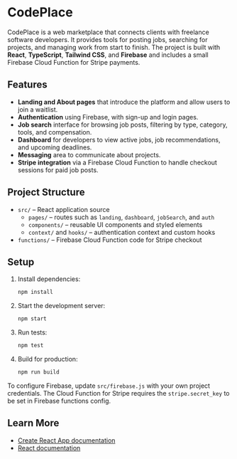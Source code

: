 # CodePlace

CodePlace is a web marketplace that connects clients with freelance software developers. It provides tools for posting jobs, searching for projects, and managing work from start to finish. The project is built with **React**, **TypeScript**, **Tailwind CSS**, and **Firebase** and includes a small Firebase Cloud Function for Stripe payments.

## Features

- **Landing and About pages** that introduce the platform and allow users to join a waitlist.
- **Authentication** using Firebase, with sign-up and login pages.
- **Job search** interface for browsing job posts, filtering by type, category, tools, and compensation.
- **Dashboard** for developers to view active jobs, job recommendations, and upcoming deadlines.
- **Messaging** area to communicate about projects.
- **Stripe integration** via a Firebase Cloud Function to handle checkout sessions for paid job posts.

## Project Structure

- `src/` – React application source
  - `pages/` – routes such as `landing`, `dashboard`, `jobSearch`, and `auth`
  - `components/` – reusable UI components and styled elements
  - `context/` and `hooks/` – authentication context and custom hooks
- `functions/` – Firebase Cloud Function code for Stripe checkout

## Setup

1. Install dependencies:
   ```bash
   npm install
   ```
2. Start the development server:
   ```bash
   npm start
   ```
3. Run tests:
   ```bash
   npm test
   ```
4. Build for production:
   ```bash
   npm run build
   ```

To configure Firebase, update `src/firebase.js` with your own project credentials. The Cloud Function for Stripe requires the `stripe.secret_key` to be set in Firebase functions config.

## Learn More

- [Create React App documentation](https://facebook.github.io/create-react-app/docs/getting-started)
- [React documentation](https://reactjs.org/)

